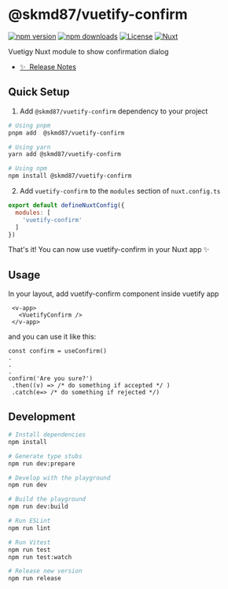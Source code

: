 <!--
Get your module up and running quickly.

Find and replace all on all files (CMD+SHIFT+F):
- Name: My Module
- Package name: my-module
- Description: My new Nuxt module
-->

# @skmd87/vuetify-confirm

[![npm version][npm-version-src]][npm-version-href]
[![npm downloads][npm-downloads-src]][npm-downloads-href]
[![License][license-src]][license-href]
[![Nuxt][nuxt-src]][nuxt-href]

Vuetigy Nuxt module to show confirmation dialog

- [✨ &nbsp;Release Notes](/CHANGELOG.md)
<!-- - [🏀 Online playground](https://stackblitz.com/github/your-org/my-module?file=playground%2Fapp.vue) -->
<!-- - [📖 &nbsp;Documentation](https://example.com) -->


## Quick Setup

1. Add `@skmd87/vuetify-confirm` dependency to your project

```bash
# Using pnpm
pnpm add  @skmd87/vuetify-confirm

# Using yarn
yarn add @skmd87/vuetify-confirm

# Using npm
npm install @skmd87/vuetify-confirm
```

2. Add `vuetify-confirm` to the `modules` section of `nuxt.config.ts`

```js
export default defineNuxtConfig({
  modules: [
    'vuetify-confirm'
  ]
})
```


That's it! You can now use vuetify-confirm in your Nuxt app ✨

## Usage 

In your layout, add vuetify-confirm component inside vuetify app

```
 <v-app>
   <VuetifyConfirm />
 </v-app>
 ```

 and you can use it like this:
 ```
const confirm = useConfirm()
.
.
.
confirm('Are you sure?')
  .then((v) => /* do something if accepted */ )
  .catch(e=> /* do something if rejected */)
 ```

## Development

```bash
# Install dependencies
npm install

# Generate type stubs
npm run dev:prepare

# Develop with the playground
npm run dev

# Build the playground
npm run dev:build

# Run ESLint
npm run lint

# Run Vitest
npm run test
npm run test:watch

# Release new version
npm run release
```

<!-- Badges -->
[npm-version-src]: https://img.shields.io/npm/v/my-module/latest.svg?style=flat&colorA=18181B&colorB=28CF8D
[npm-version-href]: https://npmjs.com/package/my-module

[npm-downloads-src]: https://img.shields.io/npm/dm/my-module.svg?style=flat&colorA=18181B&colorB=28CF8D
[npm-downloads-href]: https://npmjs.com/package/my-module

[license-src]: https://img.shields.io/npm/l/my-module.svg?style=flat&colorA=18181B&colorB=28CF8D
[license-href]: https://npmjs.com/package/my-module

[nuxt-src]: https://img.shields.io/badge/Nuxt-18181B?logo=nuxt.js
[nuxt-href]: https://nuxt.com
